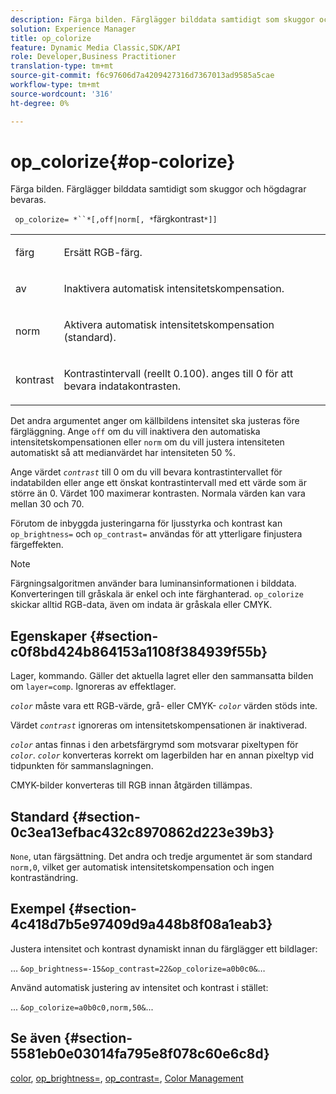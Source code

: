 ```yaml
---
description: Färga bilden. Färglägger bilddata samtidigt som skuggor och högdagrar bevaras.
solution: Experience Manager
title: op_colorize
feature: Dynamic Media Classic,SDK/API
role: Developer,Business Practitioner
translation-type: tm+mt
source-git-commit: f6c97606d7a4209427316d7367013ad9585a5cae
workflow-type: tm+mt
source-wordcount: '316'
ht-degree: 0%

---
```



# op_colorize{#op-colorize}

Färga bilden. Färglägger bilddata samtidigt som skuggor och högdagrar bevaras.

` op_colorize= *``*[,off|norm[, *`färgkontrast`*]]`

<table id="simpletable_768D6CDF3F734E7F89DC7AB2EAAC0C77"> 
 <tr class="strow"> 
  <td class="stentry"> <p> <span class="varname"> färg  </span> </p> </td> 
  <td class="stentry"> <p>Ersätt RGB-färg. </p> </td> 
 </tr> 
 <tr class="strow"> 
  <td class="stentry"> <p> <span class="codeph"> av  </span> </p> </td> 
  <td class="stentry"> <p>Inaktivera automatisk intensitetskompensation. </p> </td> 
 </tr> 
 <tr class="strow"> 
  <td class="stentry"> <p> <span class="codeph"> norm  </span> </p> </td> 
  <td class="stentry"> <p>Aktivera automatisk intensitetskompensation (standard). </p> </td> 
 </tr> 
 <tr class="strow"> 
  <td class="stentry"> <p> <span class="varname"> kontrast  </span> </p> </td> 
  <td class="stentry"> <p>Kontrastintervall (reellt 0.100). anges till 0 för att bevara indatakontrasten. </p> </td> 
 </tr> 
</table>

Det andra argumentet anger om källbildens intensitet ska justeras före färgläggning. Ange `off` om du vill inaktivera den automatiska intensitetskompensationen eller `norm` om du vill justera intensiteten automatiskt så att medianvärdet har intensiteten 50 %.

Ange värdet *`contrast`* till 0 om du vill bevara kontrastintervallet för indatabilden eller ange ett önskat kontrastintervall med ett värde som är större än 0. Värdet 100 maximerar kontrasten. Normala värden kan vara mellan 30 och 70.

Förutom de inbyggda justeringarna för ljusstyrka och kontrast kan `op_brightness=` och `op_contrast=` användas för att ytterligare finjustera färgeffekten.

>[!NOTE]
>
>Färgningsalgoritmen använder bara luminansinformationen i bilddata. Konverteringen till gråskala är enkel och inte färghanterad. `op_colorize` skickar alltid RGB-data, även om indata är gråskala eller CMYK.

## Egenskaper {#section-c0f8bd424b864153a1108f384939f55b}

Lager, kommando. Gäller det aktuella lagret eller den sammansatta bilden om `layer=comp`. Ignoreras av effektlager.

*`color`* måste vara ett RGB-värde, grå- eller CMYK- *`color`* värden stöds inte.

Värdet *`contrast`* ignoreras om intensitetskompensationen är inaktiverad.

*`color`* antas finnas i den arbetsfärgrymd som motsvarar pixeltypen för  *`color`*. *`color`* konverteras korrekt om lagerbilden har en annan pixeltyp vid tidpunkten för sammanslagningen.

CMYK-bilder konverteras till RGB innan åtgärden tillämpas.

## Standard {#section-0c3ea13efbac432c8970862d223e39b3}

`None`, utan färgsättning. Det andra och tredje argumentet är som standard `norm,0`, vilket ger automatisk intensitetskompensation och ingen kontraständring.

## Exempel {#section-4c418d7b5e97409d9a448b8f08a1eab3}

Justera intensitet och kontrast dynamiskt innan du färglägger ett bildlager:

… `&op_brightness=-15&op_contrast=22&op_colorize=a0b0c0&`…

Använd automatisk justering av intensitet och kontrast i stället:

... `&op_colorize=a0b0c0,norm,50&`...

## Se även {#section-5581eb0e03014fa795e8f078c60e6c8d}

[color](/help/aem-is-ir-api/is-api/http-ref/image-serving-api-ref/c-http-protocol-reference/c-data-types/r-is-http-color.md),  [op_brightness=](../../../../../is-api/http-ref/image-serving-api-ref/c-http-protocol-reference/c-command-reference/r-op-brightness.md#reference-edf79dc41ae5411c80bec3ee3731c58a),  [op_contrast=](../../../../../is-api/http-ref/image-serving-api-ref/c-http-protocol-reference/c-command-reference/r-op-contrast.md#reference-b26dfa9869fd43bebea0fbb8e9fe743d),  [Color Management](../../../../../is-api/http-ref/image-serving-api-ref/c-http-protocol-reference/c-syntax-and-features/r-color-management.md#reference-c7e4a72d589145189f7e4bcb6b4544d7)
